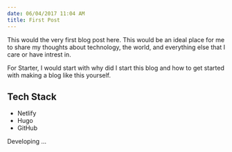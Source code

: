```yaml
---
date: 06/04/2017 11:04 AM
title: First Post
---
```


This would the very first blog post here. This would be an ideal place for me to share my thoughts about technology, the world, and everything else that I care or have intrest in.

For Starter, I would start with why did I start this blog and how to get started with making a blog like this yourself. 

## Tech Stack
- Netlify
- Hugo
- GitHub

Developing ... 
